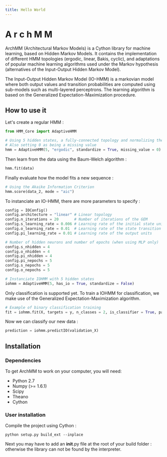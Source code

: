 ```yaml
---
title: Hello World
---
```


A r c h M M
===========
ArchMM (Architectural Markov Models) is a Cython library for machine learning, based on Hidden Markov Models. 
It contains the implementation of different HMM topologies (ergodic, linear, Bakis, cyclic), and adaptations of popular machine learning
algorithms used under the Markov hypothesis (alternatives of the Input-Output Hidden Markov Model). 

The Input-Output Hidden Markov Model (IO-HMM) is a markovian model where both output values and transition probabilities are computed using 
sub-models such as multi-layered perceptrons. The learning algorithm is based on the Generalized Expectation-Maximization procedure.

How to use it
-------------

Let's create a regular HMM :
```python
from HMM_Core import AdaptiveHMM

# Using 5 hidden states, a fully-connected topology and normalizing the inputs
# Also setting 0 as being a missing value
hmm = AdaptiveHMM(5, "ergodic", standardize = True, missing_value = 0)
```

Then learn from the data using the Baum-Welch algorithm :
```python
hmm.fit(data)
```

Finally evaluate how the model fits a new sequence :
```python
# Using the Akaike Information Criterion
hmm.score(data_2, mode = "aic")
```

To instanciate an IO-HMM, there are more parameters to specify :
```python
config = IOConfig()
config.architecture = "linear" # Linear topology
config.n_iterations = 20       # Number of iterations of the GEM
config.s_learning_rate = 0.006 # Learning rate of the initial state unit
config.o_learning_rate = 0.01  # Learning rate of the state transition units
config.pi_learning_rate = 0.01 # Learning rate of the output units

# Number of hidden neurons and number of epochs (when using MLP only)
config.s_nhidden = 4
config.o_nhidden = 4
config.pi_nhidden = 4
config.pi_nepochs = 5
config.s_nepochs = 5
config.o_nepochs = 5

# Instanciate IOHMM with 5 hidden states
iohmm = AdaptiveHMM(5, has_io = True, standardize = False)
```
Only classification is supported yet. To train a IOHMM for classification, we make use
of the Generalized Expectation-Maximization algorithm.
```python
# Example of binary classification training
fit = iohmm.fit(X, targets = y, n_classes = 2, is_classifier = True, parameters = config)
```

Now we can classify our new data :
```python
prediction = iohmm.predictIO(validation_X)
```
Installation
------------

### Dependencies


To get ArchMM to work on your computer, you will need:

- Python 2.7
- Numpy (>= 1.6.1)
- Scipy
- Theano
- Cython

### User installation

Compile the project using Cython :
```
python setup.py build_ext --inplace
```
Next you may have to add an __init__.py file at the root of your build folder :
otherwise the library can not be found by the interpreter.
